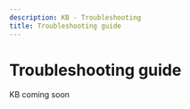 ```yaml
---
description: KB - Troubleshooting
title: Troubleshooting guide
---
```


# Troubleshooting guide
KB coming soon



